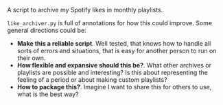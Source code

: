 A script to archive my Spotify likes in monthly playlists.

`like_archiver.py` is full of annotations for how this could improve. Some general directions could be:

- **Make this a reliable script**. Well tested, that knows how to handle all sorts of errors and situations, that is easy for another person to run on their own.
- **How flexible and expansive should this be?**. What other archives or playlists are possible and interesting? Is this about representing the feeling of a period or about making custom playlists?
- **How to package this?**. Imagine I want to share this for others to use, what is the best way?
